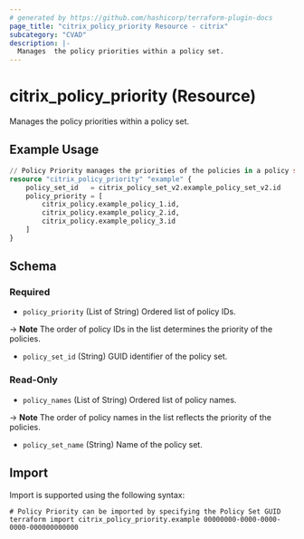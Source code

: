 ```yaml
---
# generated by https://github.com/hashicorp/terraform-plugin-docs
page_title: "citrix_policy_priority Resource - citrix"
subcategory: "CVAD"
description: |-
  Manages  the policy priorities within a policy set.
---
```


# citrix_policy_priority (Resource)

Manages  the policy priorities within a policy set.

## Example Usage

```terraform
// Policy Priority manages the priorities of the policies in a policy set.
resource "citrix_policy_priority" "example" {
    policy_set_id   = citrix_policy_set_v2.example_policy_set_v2.id
    policy_priority = [
        citrix_policy.example_policy_1.id,
        citrix_policy.example_policy_2.id,
        citrix_policy.example_policy_3.id
    ]
}
```

<!-- schema generated by tfplugindocs -->
## Schema

### Required

- `policy_priority` (List of String) Ordered list of policy IDs. 

-> **Note** The order of policy IDs in the list determines the priority of the policies.
- `policy_set_id` (String) GUID identifier of the policy set.

### Read-Only

- `policy_names` (List of String) Ordered list of policy names. 

-> **Note** The order of policy names in the list reflects the priority of the policies.
- `policy_set_name` (String) Name of the policy set.

## Import

Import is supported using the following syntax:

```shell
# Policy Priority can be imported by specifying the Policy Set GUID
terraform import citrix_policy_priority.example 00000000-0000-0000-0000-000000000000
```